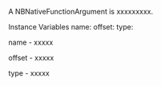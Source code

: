 A NBNativeFunctionArgument is xxxxxxxxx.Instance Variables	name:		<Object>	offset:		<Object>	type:		<Object>name	- xxxxxoffset	- xxxxxtype	- xxxxx